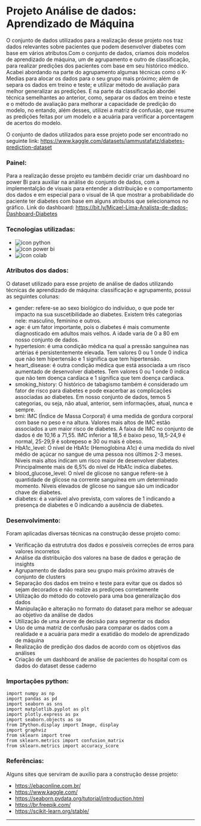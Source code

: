 # Projeto Análise de dados: Aprendizado de Máquina

O conjunto de dados utilizados para a realização desse projeto nos traz dados relevantes sobre pacientes que podem desenvolver diabetes com base em vários atributos.Com o conjunto de dados, criamos dois modelos de aprendizado de máquina, um de agrupamento e outro de classificação, para realizar predições dos pacientes com base em seu histórico médico. Acabei abordando na parte do agrupamento algumas técnicas como o K-Medias para alocar os dados para o seu grupo mais próximo; além de separa os dados em treino e teste; e utilizar método de avaliação para melhor generalizar as predições. E na parte da classificação abordei técnica semelhantes ao anterior, como, separar os dados em treino e teste e o método de avaliação para melhorar a capacidade de predição do modelo, no entando, além desses, utilizei a matriz de confusão, que resume as predições feitas por um modelo e a acuária para verificar a porcentagem de acertos do modelo. 

O conjunto de dados utilizados para esse projeto pode ser encontrado no seguinte link: 
https://www.kaggle.com/datasets/iammustafatz/diabetes-prediction-dataset

### Painel:

Para a realização desse projeto eu também decidir criar um dashboard no power Bi para auxiliar na análise do conjunto de dados, com a implementalção de visuais para entender a distribuição e o comportamento dos dados e em especial para o visual de IA que mostrar a probabilidade do paciente ter diabetes com base em alguns atributos que selecionamos no gráfico. Link do dashboard: https://bit.ly/Micael-Lima-Analista-de-dados-Dashboard-Diabetes

### Tecnologias utilizadas:

* <img src="https://img.shields.io/badge/Python-000000?style=for-the-badge&logo=python&logoColor=yellow1" alt="icon python" > 
* <img src="https://img.shields.io/badge/Power_BI-000000?style=for-the-badge&logo=powerbi&logoColor=yellow" alt="icon power bi">
* <img src="https://img.shields.io/badge/Colab-F9AB00?style=for-the-badge&logo=googlecolab&color=525252" alt="icon colab">

### Atributos dos dados:

O dataset utilizado para esse projeto de análise de dados utilizando técnicas de aprendizado de máquina: classificação e agrupamento, possui as seguintes colunas:

* gender: refere-se ao sexo biológico do indivíduo, o que pode ter impacto na sua suscetibilidade ao diabetes. Existem três categorias nele: masculino, feminino e outros.
* age: é um fator importante, pois o diabetes é mais comumente diagnosticado em adultos mais velhos. A idade varia de 0 a 80 em nosso conjunto de dados.
* hypertesion: é uma condição médica na qual a pressão sanguínea nas artérias é persistentemente elevada. Tem valores 0 ou 1 onde 0 indica que não tem hipertensão e 1 significa que tem hipertensão.
* heart_disease: é outra condição médica que está associada a um risco aumentado de desenvolver diabetes. Tem valores 0 ou 1 onde 0 indica que não tem doença cardíaca e 1 significa que tem doença cardíaca.
* smoking_history: O histórico de tabagismo também é considerado um fator de risco para diabetes e pode exacerbar as complicações associadas ao diabetes. Em nosso conjunto de dados, temos 5 categorias, ou seja, não atual, anterior, sem informações, atual, nunca e sempre.
* bmi: IMC (Índice de Massa Corporal) é uma medida de gordura corporal com base no peso e na altura. Valores mais altos de IMC estão associados a um maior risco de diabetes. A faixa de IMC no conjunto de dados é de 10,16 a 71,55. IMC inferior a 18,5 é baixo peso, 18,5-24,9 é normal, 25-29,9 é sobrepeso e 30 ou mais é obeso.
* HbA1c_level: O nível de HbA1c (Hemoglobina A1c) é uma medida do nível médio de açúcar no sangue de uma pessoa nos últimos 2-3 meses. Níveis mais altos indicam um risco maior de desenvolver diabetes. Principalmente mais de 6,5% do nível de HbA1c indica diabetes.
* blood_glucose_level: O nível de glicose no sangue refere-se à quantidade de glicose na corrente sanguínea em um determinado momento. Níveis elevados de glicose no sangue são um indicador chave de diabetes.
* diabetes: é a variável alvo prevista, com valores de 1 indicando a presença de diabetes e 0 indicando a ausência de diabetes.

### Desenvolvimento:

Foram aplicadas diversas técnicas na construção desse projeto como:

* Verificação da estrututra dos dados e possíveis correções de erros para valores incorretos
* Análise da distribuição dos valores na base de dados e geração de insights
* Agrupamento de dados para seu grupo mais próximo através de conjunto de clusters
* Separação dos dados em treino e teste para evitar que os dados só sejam decorados e não realize as prediçoes corretamente
* Utilização do método do cotovelo para uma boa generalização dos dados
* Manipulação e alteração no formato do dataset para melhor se adequar ao objetivo da análise de dados
* Utilização de uma árvore de decisão para segmentar os dados
* Uso de uma matriz de confusão para comparar os dados com a realidade e a acuária para medir a exatidão do modelo de aprendizado de máquina
* Realização de predição dos dados de acordo com os objetivos das análises
* Criação de um dashboard de análise de pacientes do hospital com os dados do dataset desse caderno
### Importações python:

```
import numpy as np
import pandas as pd
import seaborn as sns
import matplotlib.pyplot as plt
import plotly.express as px
import seaborn.objects as so
from IPython.display import Image, display
import graphviz
from sklearn import tree
from sklearn.metrics import confusion_matrix
from sklearn.metrics import accuracy_score
```

### Referências:

Alguns sites que serviram de auxílio para a construção desse projeto:

* https://ebaconline.com.br/
* https://www.kaggle.com/
* https://seaborn.pydata.org/tutorial/introduction.html
* https://br.freepik.com/
* https://scikit-learn.org/stable/

--------

